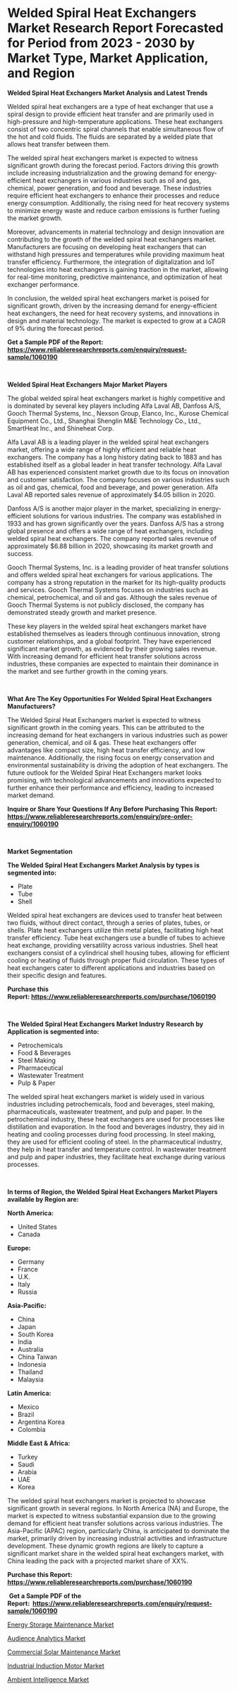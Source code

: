 <p><h1>Welded Spiral Heat Exchangers Market Research Report Forecasted for Period from 2023 -  2030 by Market Type, Market Application, and Region</h1></p><p><strong>Welded Spiral Heat Exchangers Market Analysis and Latest Trends</strong></p>
<p><p>Welded spiral heat exchangers are a type of heat exchanger that use a spiral design to provide efficient heat transfer and are primarily used in high-pressure and high-temperature applications. These heat exchangers consist of two concentric spiral channels that enable simultaneous flow of the hot and cold fluids. The fluids are separated by a welded plate that allows heat transfer between them.</p><p>The welded spiral heat exchangers market is expected to witness significant growth during the forecast period. Factors driving this growth include increasing industrialization and the growing demand for energy-efficient heat exchangers in various industries such as oil and gas, chemical, power generation, and food and beverage. These industries require efficient heat exchangers to enhance their processes and reduce energy consumption. Additionally, the rising need for heat recovery systems to minimize energy waste and reduce carbon emissions is further fueling the market growth.</p><p>Moreover, advancements in material technology and design innovation are contributing to the growth of the welded spiral heat exchangers market. Manufacturers are focusing on developing heat exchangers that can withstand high pressures and temperatures while providing maximum heat transfer efficiency. Furthermore, the integration of digitalization and IoT technologies into heat exchangers is gaining traction in the market, allowing for real-time monitoring, predictive maintenance, and optimization of heat exchanger performance.</p><p>In conclusion, the welded spiral heat exchangers market is poised for significant growth, driven by the increasing demand for energy-efficient heat exchangers, the need for heat recovery systems, and innovations in design and material technology. The market is expected to grow at a CAGR of 9% during the forecast period.</p></p>
<p><strong>Get a Sample PDF of the Report:&nbsp; <a href="https://www.reliableresearchreports.com/enquiry/request-sample/1060190">https://www.reliableresearchreports.com/enquiry/request-sample/1060190</a></strong></p>
<p>&nbsp;</p>
<p><strong>Welded Spiral Heat Exchangers Major Market Players</strong></p>
<p><p>The global welded spiral heat exchangers market is highly competitive and is dominated by several key players including Alfa Laval AB, Danfoss A/S, Gooch Thermal Systems, Inc., Nexson Group, Elanco, Inc., Kurose Chemical Equipment Co., Ltd., Shanghai Shenglin M&E Technology Co., Ltd., SmartHeat Inc., and Shineheat Corp.</p><p>Alfa Laval AB is a leading player in the welded spiral heat exchangers market, offering a wide range of highly efficient and reliable heat exchangers. The company has a long history dating back to 1883 and has established itself as a global leader in heat transfer technology. Alfa Laval AB has experienced consistent market growth due to its focus on innovation and customer satisfaction. The company focuses on various industries such as oil and gas, chemical, food and beverage, and power generation. Alfa Laval AB reported sales revenue of approximately $4.05 billion in 2020.</p><p>Danfoss A/S is another major player in the market, specializing in energy-efficient solutions for various industries. The company was established in 1933 and has grown significantly over the years. Danfoss A/S has a strong global presence and offers a wide range of heat exchangers, including welded spiral heat exchangers. The company reported sales revenue of approximately $6.88 billion in 2020, showcasing its market growth and success.</p><p>Gooch Thermal Systems, Inc. is a leading provider of heat transfer solutions and offers welded spiral heat exchangers for various applications. The company has a strong reputation in the market for its high-quality products and services. Gooch Thermal Systems focuses on industries such as chemical, petrochemical, and oil and gas. Although the sales revenue of Gooch Thermal Systems is not publicly disclosed, the company has demonstrated steady growth and market presence.</p><p>These key players in the welded spiral heat exchangers market have established themselves as leaders through continuous innovation, strong customer relationships, and a global footprint. They have experienced significant market growth, as evidenced by their growing sales revenue. With increasing demand for efficient heat transfer solutions across industries, these companies are expected to maintain their dominance in the market and see further growth in the coming years.</p></p>
<p>&nbsp;</p>
<p><strong>What Are The Key Opportunities For Welded Spiral Heat Exchangers Manufacturers?</strong></p>
<p><p>The Welded Spiral Heat Exchangers market is expected to witness significant growth in the coming years. This can be attributed to the increasing demand for heat exchangers in various industries such as power generation, chemical, and oil & gas. These heat exchangers offer advantages like compact size, high heat transfer efficiency, and low maintenance. Additionally, the rising focus on energy conservation and environmental sustainability is driving the adoption of heat exchangers. The future outlook for the Welded Spiral Heat Exchangers market looks promising, with technological advancements and innovations expected to further enhance their performance and efficiency, leading to increased market demand.</p></p>
<p><strong>Inquire or Share Your Questions If Any Before Purchasing This Report: <a href="https://www.reliableresearchreports.com/enquiry/pre-order-enquiry/1060190">https://www.reliableresearchreports.com/enquiry/pre-order-enquiry/1060190</a></strong></p>
<p>&nbsp;</p>
<p><strong>Market Segmentation</strong></p>
<p><strong>The Welded Spiral Heat Exchangers Market Analysis by types is segmented into:</strong></p>
<p><ul><li>Plate</li><li>Tube</li><li>Shell</li></ul></p>
<p><p>Welded spiral heat exchangers are devices used to transfer heat between two fluids, without direct contact, through a series of plates, tubes, or shells. Plate heat exchangers utilize thin metal plates, facilitating high heat transfer efficiency. Tube heat exchangers use a bundle of tubes to achieve heat exchange, providing versatility across various industries. Shell heat exchangers consist of a cylindrical shell housing tubes, allowing for efficient cooling or heating of fluids through proper fluid circulation. These types of heat exchangers cater to different applications and industries based on their specific design and features.</p></p>
<p><strong>Purchase this Report:&nbsp;<a href="https://www.reliableresearchreports.com/purchase/1060190">https://www.reliableresearchreports.com/purchase/1060190</a></strong></p>
<p>&nbsp;</p>
<p><strong>The Welded Spiral Heat Exchangers Market Industry Research by Application is segmented into:</strong></p>
<p><ul><li>Petrochemicals</li><li>Food & Beverages</li><li>Steel Making</li><li>Pharmaceutical</li><li>Wastewater Treatment</li><li>Pulp & Paper</li></ul></p>
<p><p>The welded spiral heat exchangers market is widely used in various industries including petrochemicals, food and beverages, steel making, pharmaceuticals, wastewater treatment, and pulp and paper. In the petrochemical industry, these heat exchangers are used for processes like distillation and evaporation. In the food and beverages industry, they aid in heating and cooling processes during food processing. In steel making, they are used for efficient cooling of steel. In the pharmaceutical industry, they help in heat transfer and temperature control. In wastewater treatment and pulp and paper industries, they facilitate heat exchange during various processes.</p></p>
<p>&nbsp;</p>
<p><strong>In terms of Region, the Welded Spiral Heat Exchangers Market Players available by Region are:</strong></p>
<p>
    <p> <strong> North America: </strong>
        <ul>
            <li>United States</li>
            <li>Canada</li>
        </ul>
        </p> 
    <p> <strong> Europe: </strong>
        <ul>
            <li>Germany</li>
            <li>France</li>
            <li>U.K.</li>
            <li>Italy</li>
            <li>Russia</li>
        </ul>
        </p> 
    <p> <strong> Asia-Pacific: </strong>
        <ul>
            <li>China</li>
            <li>Japan</li>
            <li>South Korea</li>
            <li>India</li>
            <li>Australia</li>
            <li>China Taiwan</li>
            <li>Indonesia</li>
            <li>Thailand</li>
            <li>Malaysia</li>
        </ul>
        </p> 
    <p> <strong> Latin America: </strong>
        <ul>
            <li>Mexico</li>
            <li>Brazil</li>
            <li>Argentina Korea</li>
            <li>Colombia</li>
        </ul>
        </p> 
    <p> <strong> Middle East & Africa: </strong>
        <ul>
            <li>Turkey</li>
            <li>Saudi</li>
            <li>Arabia</li>
            <li>UAE</li>
            <li>Korea</li>
        </ul>
    </p>
    </p>
<p><p>The welded spiral heat exchangers market is projected to showcase significant growth in several regions. In North America (NA) and Europe, the market is expected to witness substantial expansion due to the growing demand for efficient heat transfer solutions across various industries. The Asia-Pacific (APAC) region, particularly China, is anticipated to dominate the market, primarily driven by increasing industrial activities and infrastructure development. These dynamic growth regions are likely to capture a significant market share in the welded spiral heat exchangers market, with China leading the pack with a projected market share of XX%.</p></p>
<p><strong>Purchase this Report: <a href="https://www.reliableresearchreports.com/purchase/1060190">https://www.reliableresearchreports.com/purchase/1060190</a></strong></p>
<p>&nbsp;<strong>Get a Sample PDF of the Report:&nbsp;&nbsp;<a href="https://www.reliableresearchreports.com/enquiry/request-sample/1060190">https://www.reliableresearchreports.com/enquiry/request-sample/1060190</a></strong></p>
<p><strong></strong></p>
<p><p><a href="https://www.linkedin.com/pulse/energy-storage-maintenance-market-research-report-provides-qbjne/">Energy Storage Maintenance Market</a></p><p><a href="https://medium.com/@walkersipes1943/audience-analytics-market-size-cagr-trends-2024-2030-d27d9a6a0233">Audience Analytics Market</a></p><p><a href="https://www.linkedin.com/pulse/decoding-commercial-solar-maintenance-market-deep-dive-latest-vctue/">Commercial Solar Maintenance Market</a></p><p><a href="https://www.linkedin.com/pulse/industrial-induction-motor-market-insights-players-forecast-6loke/">Industrial Induction Motor Market</a></p><p><a href="https://medium.com/@juliusadams1991/ambient-intelligence-market-size-cagr-trends-2024-2030-ab9d4191a9db">Ambient Intelligence Market</a></p></p>